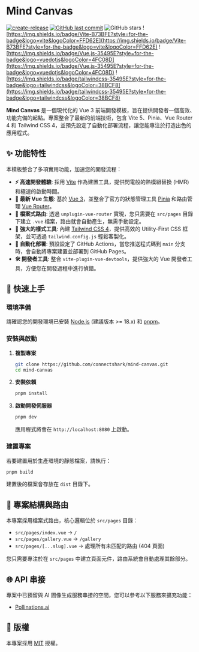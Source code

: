 # Mind Canvas

[![create-release](https://github.com/connectshark/mind-canvas/actions/workflows/create-release.yml/badge.svg?branch=main)](https://github.com/connectshark/mind-canvas/actions/workflows/create-release.yml)
[![GitHub last commit](https://img.shields.io/github/last-commit/connectshark/mind-canvas.svg?style=flat)](https://github.com/connectshark/mind-canvas)
![GitHub stars](https://img.shields.io/github/stars/connectshark/mind-canvas.svg?style=social&label=Stars&style=plastic)
![https://img.shields.io/badge/Vite-B73BFE?style=for-the-badge&logo=vite&logoColor=FFD62E](https://img.shields.io/badge/Vite-B73BFE?style=for-the-badge&logo=vite&logoColor=FFD62E)
![https://img.shields.io/badge/Vue.js-35495E?style=for-the-badge&logo=vuedotjs&logoColor=4FC08D](https://img.shields.io/badge/Vue.js-35495E?style=for-the-badge&logo=vuedotjs&logoColor=4FC08D)
![https://img.shields.io/badge/tailwindcss-35495E?style=for-the-badge&logo=tailwindcss&logoColor=38BCF8](https://img.shields.io/badge/tailwindcss-35495E?style=for-the-badge&logo=tailwindcss&logoColor=38BCF8)

**Mind Canvas** 是一個現代化的 Vue 3 前端開發模板，旨在提供開發者一個高效、功能完備的起點。專案整合了最新的前端技術，包含 Vite 5、Pinia、Vue Router 4 和 Tailwind CSS 4，並預先設定了自動化部署流程，讓您能專注於打造出色的應用程式。

## ✨ 功能特性

本模板整合了多項實用功能，加速您的開發流程：

- **⚡️ 高速開發體驗**: 採用 [Vite](https://vitejs.dev/) 作為建置工具，提供閃電般的熱模組替換 (HMR) 和極速的啟動時間。
- **🔩 最新 Vue 生態**: 基於 [Vue 3](https://vuejs.org/)，並整合了官方的狀態管理工具 [Pinia](https://pinia.vuejs.org/) 和路由管理 [Vue Router](https://router.vuejs.org/)。
- **🎨 檔案式路由**: 透過 `unplugin-vue-router` 實現，您只需要在 `src/pages` 目錄下建立 `.vue` 檔案，路由就會自動產生，無需手動設定。
- **💅 強大的樣式工具**: 內建 [Tailwind CSS 4](https://tailwindcss.com/)，提供高效的 Utility-First CSS 框架，並可透過 `tailwind.config.js` 輕鬆客製化。
- **🚀 自動化部署**: 預設設定了 GitHub Actions，當您推送程式碼到 `main` 分支時，會自動將專案建置並部署到 GitHub Pages。
- **🛠️ 開發者工具**: 整合 `vite-plugin-vue-devtools`，提供強大的 Vue 開發者工具，方便您在開發過程中進行偵錯。

## 🚀 快速上手

### 環境準備

請確認您的開發環境已安裝 [Node.js](https://nodejs.org/) (建議版本 >= 18.x) 和 [pnpm](https://pnpm.io/)。

### 安裝與啟動

1.  **複製專案**
    ```bash
    git clone https://github.com/connectshark/mind-canvas.git
    cd mind-canvas
    ```

2.  **安裝依賴**
    ```bash
    pnpm install
    ```

3.  **啟動開發伺服器**
    ```bash
    pnpm dev
    ```
    應用程式將會在 `http://localhost:8080` 上啟動。

### 建置專案

若要建置用於生產環境的靜態檔案，請執行：

```bash
pnpm build
```

建置後的檔案會存放在 `dist` 目錄下。

## 📁 專案結構與路由

本專案採用檔案式路由，核心邏輯位於 `src/pages` 目錄：

-   `src/pages/index.vue` -> `/`
-   `src/pages/gallery.vue` -> `/gallery`
-   `src/pages/[...slug].vue` -> 處理所有未匹配的路由 (404 頁面)

您只需要專注於在 `src/pages` 中建立頁面元件，路由系統會自動處理其餘部分。

## 🌐 API 串接

專案中已預留與 AI 圖像生成服務串接的空間，您可以參考以下服務來擴充功能：

-   [Pollinations.ai](https://pollinations.ai/)

## 📜 版權

本專案採用 [MIT](/LICENSE) 授權。

